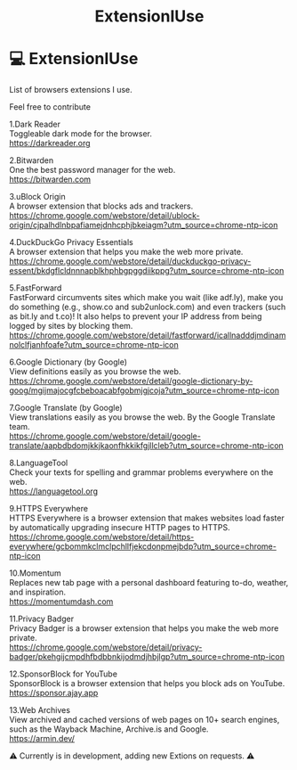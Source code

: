 <h1 align="center">ExtensionIUse</h1>

# 💻 ExtensionIUse

List of browsers extensions I use.

Feel free to contribute

1.Dark Reader
</br>Toggleable dark mode for the browser.
</br>https://darkreader.org

2.Bitwarden
</br>One the best password manager for the web.
</br>https://bitwarden.com

3.uBlock Origin
</br>A browser extension that blocks ads and trackers.
</br>https://chrome.google.com/webstore/detail/ublock-origin/cjpalhdlnbpafiamejdnhcphjbkeiagm?utm_source=chrome-ntp-icon

4.DuckDuckGo Privacy Essentials
</br>A browser extension that helps you make the web more private.
</br>https://chrome.google.com/webstore/detail/duckduckgo-privacy-essent/bkdgflcldnnnapblkhphbgpggdiikppg?utm_source=chrome-ntp-icon

5.FastForward
</br>FastForward circumvents sites which make you wait (like adf.ly), make you do something (e.g., show.co and sub2unlock.com) and even trackers (such as bit.ly and t.co)! It also helps to prevent your IP address from being logged by sites by blocking them.
</br>https://chrome.google.com/webstore/detail/fastforward/icallnadddjmdinamnolclfjanhfoafe?utm_source=chrome-ntp-icon

6.Google Dictionary (by Google)
</br>View definitions easily as you browse the web.
</br>https://chrome.google.com/webstore/detail/google-dictionary-by-goog/mgijmajocgfcbeboacabfgobmjgjcoja?utm_source=chrome-ntp-icon

7.Google Translate (by Google)
</br>View translations easily as you browse the web. By the Google Translate team.
</br>https://chrome.google.com/webstore/detail/google-translate/aapbdbdomjkkjkaonfhkkikfgjllcleb?utm_source=chrome-ntp-icon

8.LanguageTool
</br>Check your texts for spelling and grammar problems everywhere on the web.
</br>https://languagetool.org

9.HTTPS Everywhere
</br>HTTPS Everywhere is a browser extension that makes websites load faster by automatically upgrading insecure HTTP pages to HTTPS.
</br>https://chrome.google.com/webstore/detail/https-everywhere/gcbommkclmclpchllfjekcdonpmejbdp?utm_source=chrome-ntp-icon

10.Momentum
</br>Replaces new tab page with a personal dashboard featuring to-do, weather, and inspiration.
</br>https://momentumdash.com

11.Privacy Badger
</br>Privacy Badger is a browser extension that helps you make the web more private.
</br>https://chrome.google.com/webstore/detail/privacy-badger/pkehgijcmpdhfbdbbnkijodmdjhbjlgp?utm_source=chrome-ntp-icon

12.SponsorBlock for YouTube
</br>SponsorBlock is a browser extension that helps you block ads on YouTube.
</br>https://sponsor.ajay.app

13.Web Archives
</br>View archived and cached versions of web pages on 10+ search engines, such as the Wayback Machine, Archive.is and Google.
</br>https://armin.dev/


⚠️ Currently is in development, adding new Extions on requests. ⚠️



